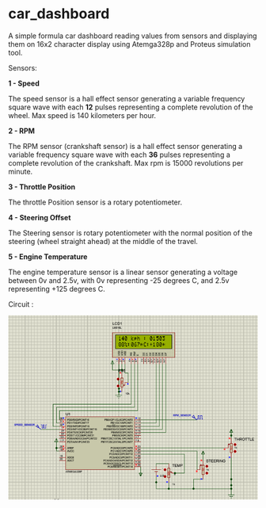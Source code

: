# car_dashboard
A simple formula car dashboard reading values from sensors and displaying them on 16x2 character display 
using Atemga328p and Proteus simulation tool.


Sensors:

**1 - Speed**
    
The speed sensor is a hall effect sensor generating a variable frequency square wave with each **12** pulses representing a complete revolution
of the wheel. Max speed is 140 kilometers per hour.

**2 - RPM**

The RPM sensor (crankshaft sensor) is a hall effect sensor generating a variable frequency square wave with each **36** pulses representing
a complete revolution of the crankshaft. Max rpm is 15000 revolutions per minute.

**3 - Throttle Position**

The throttle Position sensor is a rotary potentiometer.

**4 - Steering Offset**

The Steering sensor is rotary potentiometer with the normal position of the steering (wheel straight ahead) at the middle of the travel.

**5 - Engine Temperature**
    
The engine temperature sensor is a linear sensor generating a voltage between 0v and 2.5v, with 0v representing -25 degrees C, and 2.5v 
representing +125 degrees C.



Circuit :

![GitHub Logo](/circuit.png)




